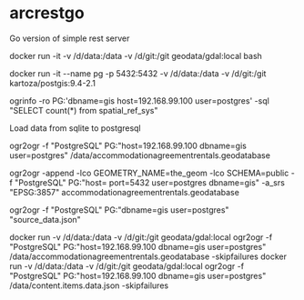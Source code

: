 # arcrestgo
Go version of simple rest server

docker run -it -v /d/data:/data -v /d/git:/git geodata/gdal:local bash

docker run -it --name pg -p 5432:5432 -v /d/data:/data -v /d/git:/git kartoza/postgis:9.4-2.1

ogrinfo -ro PG:'dbname=gis host=192.168.99.100 user=postgres' -sql "SELECT count(*) from spatial_ref_sys"

Load data from sqlite to postgresql

ogr2ogr -f "PostgreSQL" PG:"host=192.168.99.100 dbname=gis user=postgres" /data/accommodationagreementrentals.geodatabase

ogr2ogr -append -lco GEOMETRY_NAME=the_geom -lco SCHEMA=public -f "PostgreSQL" PG:"host= port=5432 user=postgres dbname=gis" -a_srs "EPSG:3857" accommodationagreementrentals.geodatabase

ogr2ogr -f "PostgreSQL" PG:"dbname=gis user=postgres" "source_data.json" 


docker run  -v /d/data:/data  -v /d/git:/git geodata/gdal:local ogr2ogr -f "PostgreSQL" PG:"host=192.168.99.100 dbname=gis user=postgres" /data/accommodationagreementrentals.geodatabase -skipfailures
docker run  -v /d/data:/data  -v /d/git:/git geodata/gdal:local ogr2ogr -f "PostgreSQL" PG:"host=192.168.99.100 dbname=gis user=postgres" /data/content.items.data.json -skipfailures
